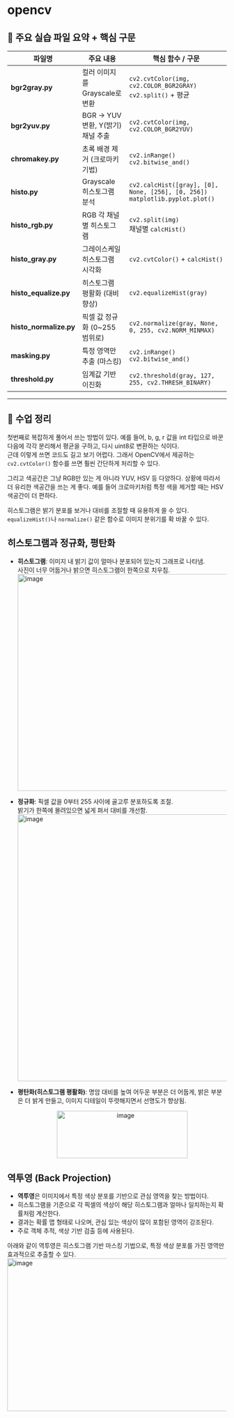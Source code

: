 # opencv

## 📂 주요 실습 파일 요약 + 핵심 구문

| 파일명 | 주요 내용 | 핵심 함수 / 구문 |
|--------|-----------|------------------|
| **bgr2gray.py** | 컬러 이미지를 Grayscale로 변환 | `cv2.cvtColor(img, cv2.COLOR_BGR2GRAY)`<br>`cv2.split()` + 평균 |
| **bgr2yuv.py** | BGR → YUV 변환, Y(밝기) 채널 추출 | `cv2.cvtColor(img, cv2.COLOR_BGR2YUV)` |
| **chromakey.py** | 초록 배경 제거 (크로마키 기법) | `cv2.inRange()`<br>`cv2.bitwise_and()` |
| **histo.py** | Grayscale 히스토그램 분석 | `cv2.calcHist([gray], [0], None, [256], [0, 256])`<br>`matplotlib.pyplot.plot()` |
| **histo_rgb.py** | RGB 각 채널별 히스토그램 | `cv2.split(img)`<br>채널별 `calcHist()` |
| **histo_gray.py** | 그레이스케일 히스토그램 시각화 | `cv2.cvtColor()` + `calcHist()` |
| **histo_equalize.py** | 히스토그램 평활화 (대비 향상) | `cv2.equalizeHist(gray)` |
| **histo_normalize.py** | 픽셀 값 정규화 (0~255 범위로) | `cv2.normalize(gray, None, 0, 255, cv2.NORM_MINMAX)` |
| **masking.py** | 특정 영역만 추출 (마스킹) | `cv2.inRange()`<br>`cv2.bitwise_and()` |
| **threshold.py** | 임계값 기반 이진화 | `cv2.threshold(gray, 127, 255, cv2.THRESH_BINARY)` |

---

## 📝 수업 정리

첫번째로 복잡하게 풀어서 쓰는 방법이 있다. 예를 들어, b, g, r 값을 int 타입으로 바꾼 다음에 각각 분리해서 평균을 구하고, 다시 uint8로 변환하는 식이다.  
근데 이렇게 쓰면 코드도 길고 보기 어렵다. 그래서 OpenCV에서 제공하는 `cv2.cvtColor()` 함수를 쓰면 훨씬 간단하게 처리할 수 있다.

그리고 색공간은 그냥 RGB만 있는 게 아니라 YUV, HSV 등 다양하다. 상황에 따라서 더 유리한 색공간을 쓰는 게 좋다. 예를 들어 크로마키처럼 특정 색을 제거할 때는 HSV 색공간이 더 편하다.

히스토그램은 밝기 분포를 보거나 대비를 조절할 때 유용하게 쓸 수 있다. `equalizeHist()`나 `normalize()` 같은 함수로 이미지 분위기를 확 바꿀 수 있다.

## 히스토그램과 정규화, 평탄화

- **히스토그램**: 이미지 내 밝기 값이 얼마나 분포되어 있는지 그래프로 나타냄.  
  사진이 너무 어둡거나 밝으면 히스토그램이 한쪽으로 치우침.
  <img width="1280" height="498" alt="image" src="https://github.com/user-attachments/assets/add4ae56-b8f7-4e64-8ba1-a20fcaef1701" />


- **정규화**: 픽셀 값을 0부터 255 사이에 골고루 분포하도록 조절.  
  밝기가 한쪽에 몰려있으면 넓게 펴서 대비를 개선함.
  <img width="1280" height="613" alt="image" src="https://github.com/user-attachments/assets/d5957f63-6ef3-4a85-bcf5-83f03c9744d2" />


- **평탄화(히스토그램 평활화)**: 명암 대비를 높여 어두운 부분은 더 어둡게, 밝은 부분은 더 밝게 만들고, 이미지 디테일이 뚜렷해지면서 선명도가 향상됨.
  <p align="center">
  <img width="300" height="109" alt="image" src="https://github.com/user-attachments/assets/1070f009-ebfc-4182-8c84-740ae9772f1b" />
  </p>



## 역투영 (Back Projection)

- **역투영**은 이미지에서 특정 색상 분포를 기반으로 관심 영역을 찾는 방법이다.  
- 히스토그램을 기준으로 각 픽셀의 색상이 해당 히스토그램과 얼마나 일치하는지 확률처럼 계산한다.  
- 결과는 확률 맵 형태로 나오며, 관심 있는 색상이 많이 포함된 영역이 강조된다.  
- 주로 객체 추적, 색상 기반 검출 등에 사용된다.  

아래와 같이 역투영은 히스토그램 기반 마스킹 기법으로, 특정 색상 분포를 가진 영역만 효과적으로 추출할 수 있다.
<img width="1280" height="351" alt="image" src="https://github.com/user-attachments/assets/d97728c3-9b45-459c-961c-12cc7c6977df" />



